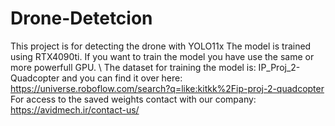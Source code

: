 # Drone-Detetcion
This project is for detecting the drone with YOLO11x
The model is trained using RTX4090ti. If you want to train the model you have use the same or more powerfull GPU.
\\
The dataset for training the model is: IP_Proj_2-Quadcopter and you can find it over here: https://universe.roboflow.com/search?q=like:kitkk%2Fip-proj-2-quadcopter
For access to the saved weights contact with our company: https://avidmech.ir/contact-us/ 
